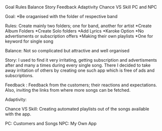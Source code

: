 Goal
Rules
Balance
Story
Feedback
Adaptivity
Chance VS Skill
PC and NPC

Goal: *Be oraganised with the folder of respective band

Rules: Create mainly two folders; one for band, another for artist
       *Create Album Folders
       *Create Solo folders
       *Add Lyrics 
       *Karoke Option
       *No advertisments or subscription offers
       *Making their own playlists
       *One for keyword for single song

Balance: Not so complicated but attractive and well organised

Story: I used to find it very irritating, getting subscription and advertisments after and many a times during every single song. There I decided to take away irritation of others by creating one such app which is free of ads and subscriptions.

Feedback : Feedback from the customers; their reactions and expectations. Also, inviting the links from where more songs can be fetched.

Adaptivity:

Chance VS Skill: Creating automated playlists out of the songs available with the app.

PC: Customers and Songs
NPC: My Own App
